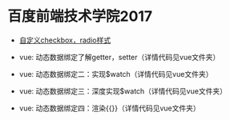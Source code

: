 # 百度前端技术学院2017

* [自定义checkbox，radio样式](https://ppphs.github.io/IFE2017/%E8%87%AA%E5%AE%9A%E4%B9%89checkbox%EF%BC%8C%20radio%E6%A0%B7%E5%BC%8F/index.html)

* vue: 动态数据绑定了解getter，setter（详情代码见vue文件夹）
* vue: 动态数据绑定二：实现$watch（详情代码见vue文件夹）
* vue: 动态数据绑定三：深度实现$watch（详情代码见vue文件夹）
* vue: 动态数据绑定四：渲染{{}}（详情代码见vue文件夹）